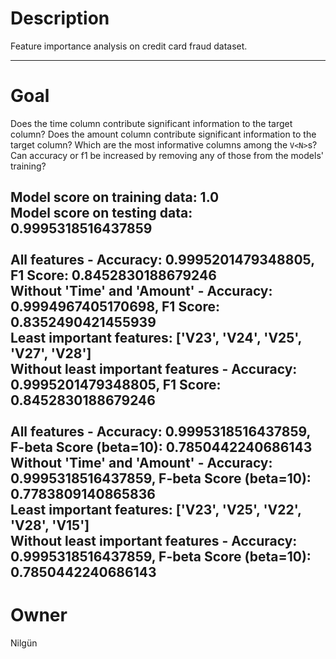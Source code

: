 # Description

Feature importance analysis on credit card fraud dataset.

---

# Goal

Does the time column contribute significant information to the target column?
Does the amount column contribute significant information to the target column?
Which are the most informative columns among the `V<N>`s?
Can accuracy or f1 be increased by removing any of those from the models' training?

Model score on training data: 1.0 <br/>
Model score on testing data: 0.9995318516437859 <br/>
<br/>
All features - Accuracy: 0.9995201479348805, F1 Score: 0.8452830188679246 <br/>
Without 'Time' and 'Amount' - Accuracy: 0.9994967405170698, F1 Score: 0.8352490421455939 <br/>
Least important features: ['V23', 'V24', 'V25', 'V27', 'V28'] <br/>
Without least important features - Accuracy: 0.9995201479348805, F1 Score: 0.8452830188679246 <br/>
<br/>
All features - Accuracy: 0.9995318516437859, F-beta Score (beta=10): 0.7850442240686143 <br/>
Without 'Time' and 'Amount' - Accuracy: 0.9995318516437859, F-beta Score (beta=10): 0.7783809140865836 <br/>
Least important features: ['V23', 'V25', 'V22', 'V28', 'V15'] <br/>
Without least important features - Accuracy: 0.9995318516437859, F-beta Score (beta=10): 0.7850442240686143 <br/>
---

# Owner

Nilgün
